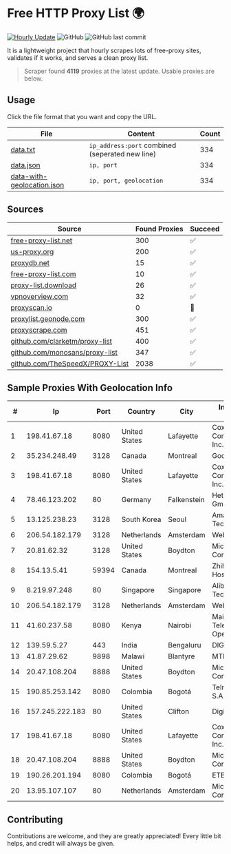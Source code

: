 
# Free HTTP Proxy List 🌍

[![Hourly Update](https://github.com/mertguvencli/http-proxy-list/actions/workflows/main.yml/badge.svg?branch=main)](https://github.com/mertguvencli/http-proxy-list/actions/workflows/main.yml)
![GitHub](https://img.shields.io/github/license/mertguvencli/http-proxy-list)
![GitHub last commit](https://img.shields.io/github/last-commit/mertguvencli/http-proxy-list)

It is a lightweight project that hourly scrapes lots of free-proxy sites, validates if it works, and serves a clean proxy list.


> Scraper found **4119** proxies at the latest update. Usable proxies are below.

## Usage

Click the file format that you want and copy the URL.


|File|Content|Count|
|----|-------|-----|
|[data.txt](https://raw.githubusercontent.com/mertguvencli/http-proxy-list/main/proxy-list/data.txt)|`ip_address:port` combined (seperated new line)|334|
|[data.json](https://raw.githubusercontent.com/mertguvencli/http-proxy-list/main/proxy-list/data.json)|`ip, port`|334|
|[data-with-geolocation.json](https://raw.githubusercontent.com/mertguvencli/http-proxy-list/main/proxy-list/data-with-geolocation.json)|`ip, port, geolocation`|334|

## Sources

|Source|Found Proxies|Succeed|
|------|-------------|-------|
|[free-proxy-list.net](https://free-proxy-list.net)|300|✅|
|[us-proxy.org](https://www.us-proxy.org)|200|✅|
|[proxydb.net](http://proxydb.net)|15|✅|
|[free-proxy-list.com](https://free-proxy-list.com/?page=&port=&type%5B%5D=http&type%5B%5D=https&up_time=0&search=Search)|10|✅|
|[proxy-list.download](https://www.proxy-list.download/HTTP)|26|✅|
|[vpnoverview.com](https://vpnoverview.com/privacy/anonymous-browsing/free-proxy-servers)|32|✅|
|[proxyscan.io](https://www.proxyscan.io)|0|🚫|
|[proxylist.geonode.com](https://proxylist.geonode.com/api/proxy-list?limit=300&page=1&sort_by=lastChecked&sort_type=desc&protocols=http,https)|300|✅|
|[proxyscrape.com](https://api.proxyscrape.com/v2/?request=displayproxies&protocol=http&timeout=10000&country=all&ssl=all&anonymity=all)|451|✅|
|[github.com/clarketm/proxy-list](https://raw.githubusercontent.com/clarketm/proxy-list/master/proxy-list-raw.txt)|400|✅|
|[github.com/monosans/proxy-list](https://raw.githubusercontent.com/monosans/proxy-list/main/proxies/http.txt)|347|✅|
|[github.com/TheSpeedX/PROXY-List](https://raw.githubusercontent.com/TheSpeedX/PROXY-List/master/http.txt)|2038|✅|


## Sample Proxies With Geolocation Info

|#|Ip|Port|Country|City|Internet Service Provider|
|-|--|----|-------|----|-------------------------|
|1|198.41.67.18|8080|United States|Lafayette|Cox Communications Inc.|
|2|35.234.248.49|3128|Canada|Montreal|Google LLC|
|3|198.41.67.18|8080|United States|Lafayette|Cox Communications Inc.|
|4|78.46.123.202|80|Germany|Falkenstein|Hetzner Online GmbH|
|5|13.125.238.23|3128|South Korea|Seoul|Amazon Technologies Inc.|
|6|206.54.182.179|3128|Netherlands|Amsterdam|Webzilla B.V.|
|7|20.81.62.32|3128|United States|Boydton|Microsoft Corporation|
|8|154.13.5.41|59394|Canada|Montreal|Zhihua Lu trading as HostHub|
|9|8.219.97.248|80|Singapore|Singapore|Alibaba (US) Technology Co., Ltd.|
|10|206.54.182.179|3128|Netherlands|Amsterdam|Webzilla B.V.|
|11|41.60.237.58|8080|Kenya|Nairobi|Maintainer Liquid Telecommunications Operations Limited|
|12|139.59.5.27|443|India|Bengaluru|DIGITALOCEAN|
|13|41.87.29.62|9898|Malawi|Blantyre|MTL|
|14|20.47.108.204|8888|United States|Boydton|Microsoft Corporation|
|15|190.85.253.142|8080|Colombia|Bogotá|Telmex Colombia S.A.|
|16|157.245.222.183|80|United States|Clifton|DigitalOcean, LLC|
|17|198.41.67.18|8080|United States|Lafayette|Cox Communications Inc.|
|18|20.47.108.204|8888|United States|Boydton|Microsoft Corporation|
|19|190.26.201.194|8080|Colombia|Bogotá|ETB - Colombia|
|20|13.95.107.107|80|Netherlands|Amsterdam|Microsoft Corporation|



## Contributing

Contributions are welcome, and they are greatly appreciated! Every
little bit helps, and credit will always be given.

